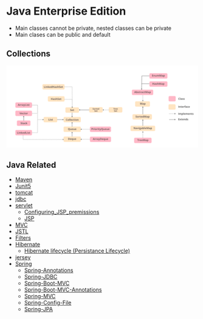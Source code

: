 # Java Enterprise Edition

- Main classes cannot be private, nested classes can be private
- Main clases can be public and default

## Collections

<img src="./Java-Hierarchy.png" /> 

## Java Related
- [Maven](./maven.md)
- [Junit5](./junit5.md)
- [tomcat](./tomcat.md)
- [jdbc](./jdbc.md)
- [servlet](./servlet.md)
  - [Configuring_JSP_premissions](./JSP_Permissions.md)
  - [JSP](./JSP.md)
- [MVC](./MVC.md)
- [JSTL](./JSP.md#jstl-jsp-standard-template-library)
- [Filters](./servlet.md#filters)
- [Hibernate](./hibernate.md)
  - [Hibernate lifecycle (Persistance Lifecycle)](./hibernate_lifecycle.md)
- [jersey](./rest.md)
- [Spring](./spring.md)
  - [Spring-Annotations](./spring_annotations.md)
  - [Spring-JDBC](./spring_jdbc.md)
  - [Spring-Boot-MVC](./spring_boot_mvc.md)
  - [Spring-Boot-MVC-Annotations](./spring_boot_mvc_annotations.md)
  - [Spring-MVC](./spring_mvc.md)
  - [Spring-Config-File](./spring_config.md)
  - [Spring-JPA](./spring_jpa.md)